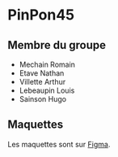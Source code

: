 # PinPon45

## Membre du groupe 
- Mechain Romain
- Etave Nathan
- Villette Arthur
- Lebeaupin Louis
- Sainson Hugo

## Maquettes 

Les maquettes sont sur [Figma](https://www.figma.com/file/pT1VyUgGpon63kogRbsdBa/PinPon45?type=design&node-id=0-1&mode=design&t=y88fqmkUL9qNlWtb-0).